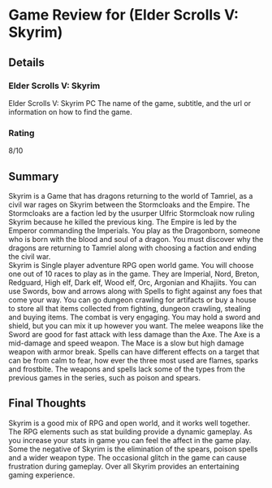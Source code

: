 # Game Review for (Elder Scrolls V: Skyrim)

## Details

### Elder Scrolls V: Skyrim
Elder Scrolls V: Skyrim PC
The name of the game, subtitle, and the url or information on how to find the game.

### Rating 
8/10

## Summary
Skyrim is a Game that has dragons returning to the world of Tamriel, as a civil war rages on Skyrim between the Stormcloaks and the Empire. The Stormcloaks are a faction led by the usurper Ulfric Stormcloak now ruling Skyrim because he killed the previous king. The Empire is led by the Emperor commanding the Imperials. You play as the Dragonborn, someone who is born with the blood and soul of a dragon. You must discover why the dragons are returning to Tamriel along with choosing a faction and ending the civil war.  
Skyrim is Single player adventure RPG open world game. You will choose one out of 10 races to play as in the game. They are Imperial, Nord, Breton, Redguard, High elf, Dark elf, Wood elf, Orc, Argonian and Khajiits. You can use Swords, bow and arrows along with Spells to fight against any foes that come your way. You can go dungeon crawling for artifacts or buy a house to store all that items collected from fighting, dungeon crawling, stealing and buying items.
The combat is very engaging. You may hold a sword and shield, but you can mix it up however you want. The melee weapons like the Sword are good for fast attack with less damage than the Axe. The Axe is a mid-damage and speed weapon. The Mace is a slow but high damage weapon with armor break. Spells can have different effects on a target that can be from calm to fear, how ever the three most used are flames, sparks and frostbite. The weapons and spells lack some of the types from the previous games in the series, such as poison and spears.


## Final Thoughts
Skyrim is a good mix of RPG and open world, and it works well together. The RPG elements such as stat building provide a dynamic gameplay. As you increase your stats in game you can feel the affect in the game play. Some the negative of Skyrim is the elimination of the spears, poison spells and a wider weapon type. The occasional glitch in the game can cause frustration during gameplay. Over all Skyrim provides an entertaining gaming experience.   
